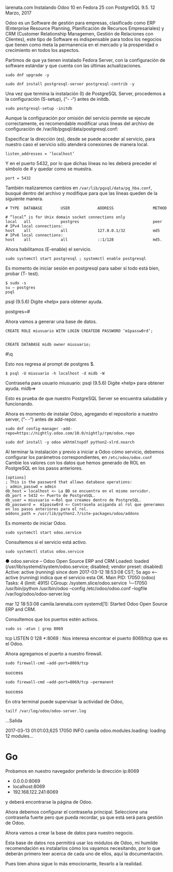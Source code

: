 
larenata.com
Instalando Odoo 10 en Fedora 25 con PostgreSQL 9.5.
12 Marzo, 2017

Odoo es un Software de gestión para empresas, clasificado como ERP (Enterprise Resource Planning, Planificación de Recursos Empresariales) y CRM (Customer Relationship Managemen, Gestión de Relaciones con Clientes), este tipo de Software es indispensable para todos los negocios que tienen como meta la permanencia en el mercado y la prosperidad o crecimiento en todos los aspectos.

Partimos de que ya tienen instalado Fedora Server, con la configuración de software estándar y que cuenta con las últimas actualizaciones.

```
sudo dnf upgrade -y
```

```
sudo dnf install postgresql-server postgresql-contrib -y
```

Una vez que termina la instalación (I) de PostgreSQL Server, procedemos a la configuración (S-setup), (“- -“) antes de initdb.

```
sudo postgresql-setup -initdb
```

Aunque la configuración por omisión del servicio permite se ejecute correctamente, es recomendable modificar unas líneas del archivo de configuración de /var/lib/pgsql/data/postgresql.conf:

Especificar la dirección (es), desde se puede acceder al servicio, para nuestro caso el servicio sólo atenderá conexiones de manera local.

```
listen_addresses = ‘localhost’
```

Y en el puerto 5432, por lo que dichas líneas no les deberá preceder el símbolo de # y quedar como se muestra.

```
port = 5432
```

También realizaremos cambios en ```/var/lib/pgsql/data/pg_hba.conf```, busqué dentro del archivo y modifique para que las líneas queden de la siguiente manera.
```
# TYPE  DATABASE        USER            ADDRESS                 METHOD

# “local” is for Unix domain socket connections only
local   all             postgres                                peer
# IPv4 local connections:
host    all             all             127.0.0.1/32            md5
# IPv6 local connections:
host    all             all             ::1/128                 md5.
```

Ahora habilitamos (E-enable) el servicio.

```
sudo systemctl start postgresql ; systemctl enable postgresql
```

Es momento de iniciar sesión en postgresql para saber si todo está bien, probar (T- test).

```
$ sudo -s
su – postgres
psql
```

psql (9.5.6)
Digite «help» para obtener ayuda.

postgres=#

Ahora vamos a generar una base de datos.

```
CREATE ROLE miusuario WITH LOGIN CREATEDB PASSWORD ‘m1passw0rd’;


CREATE DATABASE midb owner miusuario;
```


#\q

Esto nos regresa al prompt de postgres $.
```
$ psql -U miusuario -h localhost -d midb -W
```

Contraseña para usuario miusuario:
psql (9.5.6)
Digite «help» para obtener ayuda.
midb=>

Esto es prueba de que nuestro PostgreSQL Server se encuentra saludable y funcionando.

Ahora es momento de instalar Odoo, agregando el repositorio a nuestro server, (“- -“) antes de add-repor.


```
sudo dnf config-manager -add-repo=https://nightly.odoo.com/10.0/nightly/rpm/odoo.repo

sudo dnf install -y odoo wkhtmltopdf python2-xlrd.noarch
```


Al terminar la instalación y previo a iniciar a Odoo cómo servicio, debemos configurar los parámetros correspondientes, en ```/etc/odoo/odoo.conf``` Cambie los valores con los datos que hemos generado de ROL en PostgreSQL en los pasos anteriores.

```
[options]
; This is the password that allows database operations:
; admin_passwd = admin
db_host = localhost <– La BD se encuentra en el mismo servidor.
db_port = 5432 <– Puerto de PostgreSQL.
db_user = miusuario <–Rol que creamos dentro de PostgreSQL.
db_password =  m1passw0rd <– Contraseña asiganda al rol que generamos en los pasos anteriores para el rol.
addons_path = /usr/lib/python2.7/site-packages/odoo/addons
```


Es momento de iniciar Odoo.


```
sudo systemctl start odoo.service
```


Consultemos si el servicio está activo.

```
sudo systemctl status odoo.service
```

● odoo.service – Odoo Open Source ERP and CRM
Loaded: loaded (/usr/lib/systemd/system/odoo.service; disabled; vendor preset: disabled)
Active: active (running) since dom 2017-03-12 18:53:08 CST; 5s ago <– active (running) indica que el servicio esta OK.
Main PID: 17050 (odoo)
Tasks: 4 (limit: 4915)
CGroup: /system.slice/odoo.service
└─17050 /usr/bin/python /usr/bin/odoo –config /etc/odoo/odoo.conf –logfile /var/log/odoo/odoo-server.log

mar 12 18:53:08 camila.larenata.com systemd[1]: Started Odoo Open Source ERP and CRM.

Consultemos que los puertos estén activos.

```
sudo ss -atun | grep 8069
```


tcp    LISTEN     0      128       *:8069                  *:*
Nos interesa encontrar el puerto  8069/tcp que es el Odoo.

Ahora agregamos el puerto a nuestro firewall.

```
sudo firewall-cmd –add-port=8069/tcp
```
success

```
sudo firewall-cmd –add-port=8069/tcp –permanent
```
success

En otra terminal puede supervisar la actividad de Odoo,

```
tailf /var/log/odoo/odoo-server.log
```

…Salida

2017-03-13 01:01:03,625 17050 INFO camila odoo.modules.loading: loading 12 modules…

# Go
Probamos en nuestro navegador preferido la dirección ip:8069 
* 0.0.0.0:8069
* localhost:8069
* 192.168.122.241:8069

y deberá encontrarse la página de Odoo.

Ahora debemos configurar el contraseña principal. Seleccione una contraseña fuerte pero que pueda recordar, ya que está será para gestión de Odoo.

Ahora vamos a crear la base de datos para nuestro negocio.

Esta base de datos nos permitirá usar los módulos de Odoo, mi humilde recomendación es instalarlos cómo los vayamos necesitando, por lo que deberán primero leer acerca de cada uno de ellos, aquí la documentación.

Pues bien ahora sigue lo más emocionante, llevarlo a la realidad.

